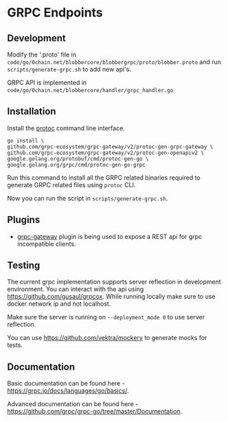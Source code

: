 # GRPC Endpoints

## Development

Modify the '.proto' file in `code/go/0chain.net/blobbercore/blobbergrpc/proto/blobber.proto` and run 
`scripts/generate-grpc.sh` to add new api's.

GRPC API is implemented in `code/go/0chain.net/blobbercore/handler/grpc_handler.go`.

## Installation

Install the [protoc](https://grpc.io/docs/protoc-installation/) command line interface.

```
go install \
github.com/grpc-ecosystem/grpc-gateway/v2/protoc-gen-grpc-gateway \
github.com/grpc-ecosystem/grpc-gateway/v2/protoc-gen-openapiv2 \
google.golang.org/protobuf/cmd/protoc-gen-go \
google.golang.org/grpc/cmd/protoc-gen-go-grpc
```

Run this command to install all the GRPC related binaries required to generate GRPC related files using `protoc` CLI.

Now you can run the script in `scripts/generate-grpc.sh`.

## Plugins

* [grpc-gateway](https://github.com/grpc-ecosystem/grpc-gateway) 
plugin is being used to expose a REST api for grpc incompatible clients.

## Testing

The current grpc implementation supports server reflection in development environment.
You can interact with the api using https://github.com/gusaul/grpcox. While running locally make sure
to use docker network ip and not localhost.

Make sure the server is running on `--deployment_mode 0` to use server reflection.

You can use https://github.com/vektra/mockery to generate mocks for tests.

## Documentation

Basic documentation can be found here - https://grpc.io/docs/languages/go/basics/.

Advanced documentation can be found here - https://github.com/grpc/grpc-go/tree/master/Documentation.


